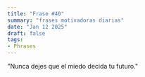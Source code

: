 ```yaml
---
title: "Frase #40"
summary: "frases motivadoras diarias"
date: "Jan 12 2025"
draft: false
tags:
- Phrases
---
```


"Nunca dejes que el miedo decida tu futuro."
